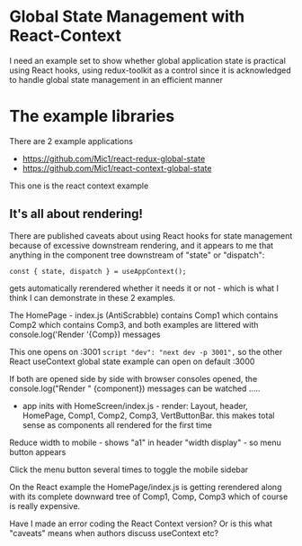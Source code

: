 # Global State Management with React-Context

I need an example set to show whether global application state is practical using
React hooks, using redux-toolkit as a control since it is acknowledged to handle global
state management in an efficient manner

# The example libraries

There are 2 example applications

-   https://github.com/Mic1/react-redux-global-state
-   https://github.com/Mic1/react-context-global-state

This one is the react context example

## It's all about rendering!

There are published caveats about using React hooks for state management because
of excessive downstream rendering, and it appears to me that anything in the component tree
downstream of "state" or "dispatch":

`const { state, dispatch } = useAppContext();`

gets automatically rerendered whether it needs it or not - which is what I think
I can demonstrate in these 2 examples.

The HomePage - index.js (AntiScrabble) contains Comp1 which contains Comp2 which contains
Comp3, and both examples are littered with console.log('Render '{Comp}) messages

This one opens on :3001 `script "dev": "next dev -p 3001",`
so the other React useContext global state example can open on default :3000

If both are opened side by side with browser consoles opened, the console.log("Render " {component})
messages can be watched .....

-   app inits with HomeScreen/index.js - render: Layout, header, HomePage, Comp1, Comp2, Comp3, VertButtonBar.
    this makes total sense as components all rendered for the first time

Reduce width to mobile - shows "a1" in header "width display" - so menu button appears

Click the menu button several times to toggle the mobile sidebar

On the React example the HomePage/index.js is getting rerendered along with its complete downward tree of Comp1, Comp, Comp3
which of course is really expensive.

Have I made an error coding the React Context version? Or is this what "caveats" means when authors discuss useContext etc?
